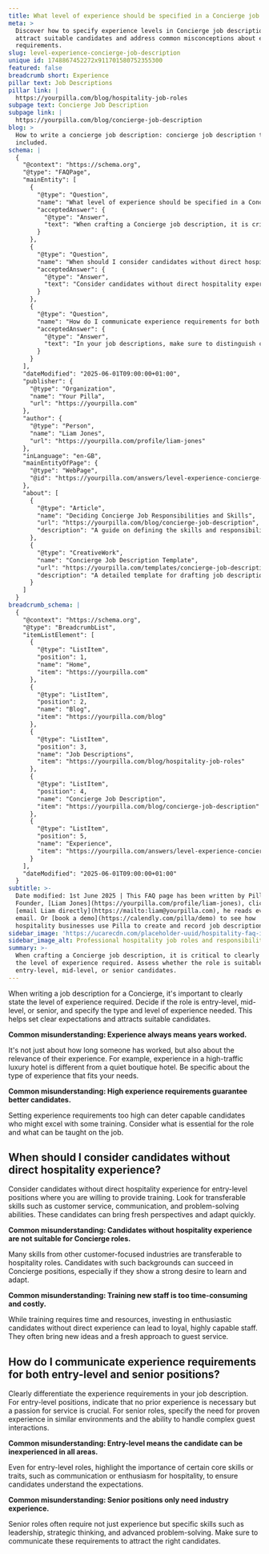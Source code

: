 ```yaml
---
title: What level of experience should be specified in a Concierge job description?
meta: >
  Discover how to specify experience levels in Concierge job descriptions to
  attract suitable candidates and address common misconceptions about experience
  requirements.
slug: level-experience-concierge-job-description
unique id: 1748867452272x911701580752355300
featured: false
breadcrumb short: Experience
pillar text: Job Descriptions
pillar link: |
  https://yourpilla.com/blog/hospitality-job-roles
subpage text: Concierge Job Description
subpage link: |
  https://yourpilla.com/blog/concierge-job-description
blog: >
  How to write a concierge job description: concierge job description template
  included.
schema: |
  {
    "@context": "https://schema.org",
    "@type": "FAQPage",
    "mainEntity": [
      {
        "@type": "Question",
        "name": "What level of experience should be specified in a Concierge job description?",
        "acceptedAnswer": {
          "@type": "Answer",
          "text": "When crafting a Concierge job description, it is critical to clearly indicate the level of experience required. Assess whether the role is suitable for entry-level, mid-level, or senior candidates. Clearly specify the type and level of experience needed, which helps in setting clear expectations and attracting suitable candidates."
        }
      },
      {
        "@type": "Question",
        "name": "When should I consider candidates without direct hospitality experience?",
        "acceptedAnswer": {
          "@type": "Answer",
          "text": "Consider candidates without direct hospitality experience for entry-level positions, particularly those who are willing to undergo training. Such candidates should possess transferable skills like customer service, communication, and problem-solving capabilities, as these can be highly beneficial and bring new perspectives to the role."
        }
      },
      {
        "@type": "Question",
        "name": "How do I communicate experience requirements for both entry-level and senior positions?",
        "acceptedAnswer": {
          "@type": "Answer",
          "text": "In your job descriptions, make sure to distinguish clearly between the requirements for entry-level and senior positions. For entry-level roles, specify that no prior experience is necessary but a passion for service is essential. For senior roles, clearly state the need for proven experience in similar roles and environments, as well as advanced skills such as leadership and strategic thinking."
        }
      }
    ],
    "dateModified": "2025-06-01T09:00:00+01:00",
    "publisher": {
      "@type": "Organization",
      "name": "Your Pilla",
      "url": "https://yourpilla.com"
    },
    "author": {
      "@type": "Person",
      "name": "Liam Jones",
      "url": "https://yourpilla.com/profile/liam-jones"
    },
    "inLanguage": "en-GB",
    "mainEntityOfPage": {
      "@type": "WebPage",
      "@id": "https://yourpilla.com/answers/level-experience-concierge-job-description"
    },
    "about": [
      {
        "@type": "Article",
        "name": "Deciding Concierge Job Responsibilities and Skills",
        "url": "https://yourpilla.com/blog/concierge-job-description",
        "description": "A guide on defining the skills and responsibilities needed for Concierge roles to tailor job descriptions effectively."
      },
      {
        "@type": "CreativeWork",
        "name": "Concierge Job Description Template",
        "url": "https://yourpilla.com/templates/concierge-job-description",
        "description": "A detailed template for drafting job descriptions for Concierge positions, helping employers specify experience and skills requirements."
      }
    ]
  }
breadcrumb_schema: |
  {
    "@context": "https://schema.org",
    "@type": "BreadcrumbList",
    "itemListElement": [
      {
        "@type": "ListItem",
        "position": 1,
        "name": "Home",
        "item": "https://yourpilla.com"
      },
      {
        "@type": "ListItem",
        "position": 2,
        "name": "Blog",
        "item": "https://yourpilla.com/blog"
      },
      {
        "@type": "ListItem",
        "position": 3,
        "name": "Job Descriptions",
        "item": "https://yourpilla.com/blog/hospitality-job-roles"
      },
      {
        "@type": "ListItem",
        "position": 4,
        "name": "Concierge Job Description",
        "item": "https://yourpilla.com/blog/concierge-job-description"
      },
      {
        "@type": "ListItem",
        "position": 5,
        "name": "Experience",
        "item": "https://yourpilla.com/answers/level-experience-concierge-job-description"
      }
    ],
    "dateModified": "2025-06-01T09:00:00+01:00"
  }
subtitle: >-
  Date modified: 1st June 2025 | This FAQ page has been written by Pilla
  Founder, [Liam Jones](https://yourpilla.com/profile/liam-jones), click to
  [email Liam directly](https://mailto:liam@yourpilla.com), he reads every
  email. Or [book a demo](https://calendly.com/pilla/demo) to see how
  hospitality businesses use Pilla to create and record job descriptions.
sidebar_image: 'https://ucarecdn.com/placeholder-uuid/hospitality-faq-image.jpg'
sidebar_image_alt: Professional hospitality job roles and responsibilities
summary: >-
  When crafting a Concierge job description, it is critical to clearly indicate
  the level of experience required. Assess whether the role is suitable for
  entry-level, mid-level, or senior candidates.
---
```

When writing a job description for a Concierge, it's important to clearly state the level of experience required. Decide if the role is entry-level, mid-level, or senior, and specify the type and level of experience needed. This helps set clear expectations and attracts suitable candidates.

**Common misunderstanding: Experience always means years worked.**

It's not just about how long someone has worked, but also about the relevance of their experience. For example, experience in a high-traffic luxury hotel is different from a quiet boutique hotel. Be specific about the type of experience that fits your needs.

**Common misunderstanding: High experience requirements guarantee better candidates.**

Setting experience requirements too high can deter capable candidates who might excel with some training. Consider what is essential for the role and what can be taught on the job.

## When should I consider candidates without direct hospitality experience?

Consider candidates without direct hospitality experience for entry-level positions where you are willing to provide training. Look for transferable skills such as customer service, communication, and problem-solving abilities. These candidates can bring fresh perspectives and adapt quickly.

**Common misunderstanding: Candidates without hospitality experience are not suitable for Concierge roles.**

Many skills from other customer-focused industries are transferable to hospitality roles. Candidates with such backgrounds can succeed in Concierge positions, especially if they show a strong desire to learn and adapt.

**Common misunderstanding: Training new staff is too time-consuming and costly.**

While training requires time and resources, investing in enthusiastic candidates without direct experience can lead to loyal, highly capable staff. They often bring new ideas and a fresh approach to guest service.

## How do I communicate experience requirements for both entry-level and senior positions?

Clearly differentiate the experience requirements in your job description. For entry-level positions, indicate that no prior experience is necessary but a passion for service is crucial. For senior roles, specify the need for proven experience in similar environments and the ability to handle complex guest interactions.

**Common misunderstanding: Entry-level means the candidate can be inexperienced in all areas.**

Even for entry-level roles, highlight the importance of certain core skills or traits, such as communication or enthusiasm for hospitality, to ensure candidates understand the expectations.

**Common misunderstanding: Senior positions only need industry experience.**

Senior roles often require not just experience but specific skills such as leadership, strategic thinking, and advanced problem-solving. Make sure to communicate these requirements to attract the right candidates.
